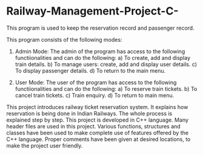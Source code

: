 # Railway-Management-Project-C-

This program is used to keep the reservation record and passenger record.

This program consists of the following modes:

1.	 Admin Mode:
The admin of the program has access to the following functiionalities and can do the following:
a)	To create, add and display train details.
b)	To manage users: create, add and display user details.
c)	To display passenger details.
d)	To return to the main menu.

2.	 User Mode:
The user of the program has access to the following functiionalities and can do the following:
a)	To reserve train tickets.
b)	To cancel train tickets.
c)	Train enquiry.
d)	To return to main menu.

This project introduces railway ticket reservation system. 
It explains how reservation is being done in Indian Railways. 
The whole process is explained step by step. 
This project is developed in C++ language. 
Many header files are used in this project. 
Various functions, structures and classes have been used to make complete use of features offered by the C++ language. 
Proper comments have been given at desired locations, to make the project user friendly.


